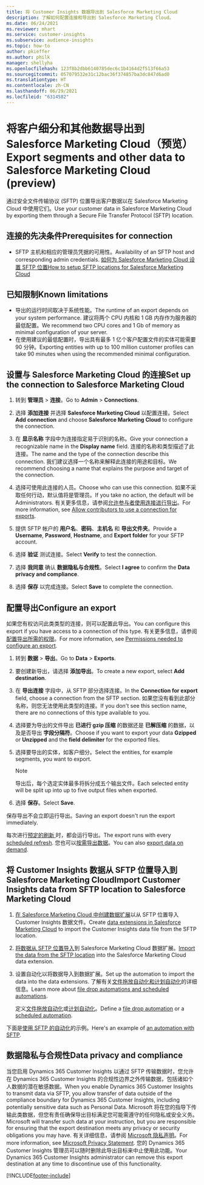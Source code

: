 ```yaml
---
title: 将 Customer Insights 数据导出到 Salesforce Marketing Cloud
description: 了解如何配置连接和导出到 Salesforce Marketing Cloud。
ms.date: 06/24/2021
ms.reviewer: mhart
ms.service: customer-insights
ms.subservice: audience-insights
ms.topic: how-to
author: pkieffer
ms.author: philk
manager: shellyha
ms.openlocfilehash: 123f8b2dbb6140785dec6c1b4164d2f513f66a53
ms.sourcegitcommit: 057079532e31c12bac36f374857ba3dc847d6ad0
ms.translationtype: HT
ms.contentlocale: zh-CN
ms.lasthandoff: 06/29/2021
ms.locfileid: "6314582"
---
```

# <a name="export-segments-and-other-data-to-salesforce-marketing-cloud-preview"></a><span data-ttu-id="6f151-103">将客户细分和其他数据导出到 Salesforce Marketing Cloud（预览）</span><span class="sxs-lookup"><span data-stu-id="6f151-103">Export segments and other data to Salesforce Marketing Cloud (preview)</span></span>

<span data-ttu-id="6f151-104">通过安全文件传输协议 (SFTP) 位置导出客户数据以在 Salesforce Marketing Cloud 中使用它们。</span><span class="sxs-lookup"><span data-stu-id="6f151-104">Use your customer data in Salesforce Marketing Cloud by exporting them through a Secure File Transfer Protocol (SFTP) location.</span></span>

## <a name="prerequisites-for-connection"></a><span data-ttu-id="6f151-105">连接的先决条件</span><span class="sxs-lookup"><span data-stu-id="6f151-105">Prerequisites for connection</span></span>

- <span data-ttu-id="6f151-106">SFTP 主机和相应的管理员凭据的可用性。</span><span class="sxs-lookup"><span data-stu-id="6f151-106">Availability of an SFTP host and corresponding admin credentials.</span></span> [<span data-ttu-id="6f151-107">如何为 Salesforce Marketing Cloud 设置 SFTP 位置</span><span class="sxs-lookup"><span data-stu-id="6f151-107">How to setup SFTP locations for Salesforce Marketing Cloud</span></span>](https://help.salesforce.com/articleView?id=sf.mc_es_configure_enhanced_ftp.htm&type=5) 

## <a name="known-limitations"></a><span data-ttu-id="6f151-108">已知限制</span><span class="sxs-lookup"><span data-stu-id="6f151-108">Known limitations</span></span>

- <span data-ttu-id="6f151-109">导出的运行时间取决于系统性能。</span><span class="sxs-lookup"><span data-stu-id="6f151-109">The runtime of an export depends on your system performance.</span></span> <span data-ttu-id="6f151-110">建议将两个 CPU 内核和 1 GB 内存作为服务器的最低配置。</span><span class="sxs-lookup"><span data-stu-id="6f151-110">We recommend two CPU cores and 1 Gb of memory as minimal configuration of your server.</span></span> 
- <span data-ttu-id="6f151-111">在使用建议的最低配置时，导出具有最多 1 亿个客户配置文件的实体可能需要 90 分钟。</span><span class="sxs-lookup"><span data-stu-id="6f151-111">Exporting entities with up to 100 million customer profiles can take 90 minutes when using the recommended minimal configuration.</span></span> 

## <a name="set-up-the-connection-to-salesforce-marketing-cloud"></a><span data-ttu-id="6f151-112">设置与 Salesforce Marketing Cloud 的连接</span><span class="sxs-lookup"><span data-stu-id="6f151-112">Set up the connection to Salesforce Marketing Cloud</span></span>

1. <span data-ttu-id="6f151-113">转到 **管理员** > **连接**。</span><span class="sxs-lookup"><span data-stu-id="6f151-113">Go to **Admin** > **Connections**.</span></span>

1. <span data-ttu-id="6f151-114">选择 **添加连接** 并选择 **Salesforce Marketing Cloud** 以配置连接。</span><span class="sxs-lookup"><span data-stu-id="6f151-114">Select **Add connection** and choose **Salesforce Marketing Cloud** to configure the connection.</span></span>

1. <span data-ttu-id="6f151-115">在 **显示名称** 字段中为连接指定易于识别的名称。</span><span class="sxs-lookup"><span data-stu-id="6f151-115">Give your connection a recognizable name in the **Display name** field.</span></span> <span data-ttu-id="6f151-116">连接的名称和类型描述了此连接。</span><span class="sxs-lookup"><span data-stu-id="6f151-116">The name and the type of the connection describe this connection.</span></span> <span data-ttu-id="6f151-117">我们建议选择一个名称来解释此连接的用途和目标。</span><span class="sxs-lookup"><span data-stu-id="6f151-117">We recommend choosing a name that explains the purpose and target of the connection.</span></span>

1. <span data-ttu-id="6f151-118">选择可使用此连接的人员。</span><span class="sxs-lookup"><span data-stu-id="6f151-118">Choose who can use this connection.</span></span> <span data-ttu-id="6f151-119">如果不采取任何行动，默认值将是管理员。</span><span class="sxs-lookup"><span data-stu-id="6f151-119">If you take no action, the default will be Administrators.</span></span> <span data-ttu-id="6f151-120">有关更多信息，请参阅[允许参与者使用连接进行导出](connections.md#allow-contributors-to-use-a-connection-for-exports)。</span><span class="sxs-lookup"><span data-stu-id="6f151-120">For more information, see [Allow contributors to use a connection for exports](connections.md#allow-contributors-to-use-a-connection-for-exports).</span></span>

1. <span data-ttu-id="6f151-121">提供 SFTP 帐户的 **用户名**、**密码**、**主机名** 和 **导出文件夹**。</span><span class="sxs-lookup"><span data-stu-id="6f151-121">Provide a **Username**, **Password**, **Hostname**, and **Export folder** for your SFTP account.</span></span>

1. <span data-ttu-id="6f151-122">选择 **验证** 测试连接。</span><span class="sxs-lookup"><span data-stu-id="6f151-122">Select **Verify** to test the connection.</span></span>

1. <span data-ttu-id="6f151-123">选择 **我同意** 确认 **数据隐私与合规性**。</span><span class="sxs-lookup"><span data-stu-id="6f151-123">Select **I agree** to confirm the **Data privacy and compliance**.</span></span>

1. <span data-ttu-id="6f151-124">选择 **保存** 以完成连接。</span><span class="sxs-lookup"><span data-stu-id="6f151-124">Select **Save** to complete the connection.</span></span>

## <a name="configure-an-export"></a><span data-ttu-id="6f151-125">配置导出</span><span class="sxs-lookup"><span data-stu-id="6f151-125">Configure an export</span></span>

<span data-ttu-id="6f151-126">如果您有权访问此类类型的连接，则可以配置此导出。</span><span class="sxs-lookup"><span data-stu-id="6f151-126">You can configure this export if you have access to a connection of this type.</span></span> <span data-ttu-id="6f151-127">有关更多信息，请参阅[配置导出所需的权限](export-destinations.md#set-up-a-new-export)。</span><span class="sxs-lookup"><span data-stu-id="6f151-127">For more information, see [Permissions needed to configure an export](export-destinations.md#set-up-a-new-export).</span></span>

1. <span data-ttu-id="6f151-128">转到 **数据** > **导出**。</span><span class="sxs-lookup"><span data-stu-id="6f151-128">Go to **Data** > **Exports**.</span></span>

1. <span data-ttu-id="6f151-129">要创建新导出，请选择 **添加导出**。</span><span class="sxs-lookup"><span data-stu-id="6f151-129">To create a new export, select **Add destination**.</span></span>

1. <span data-ttu-id="6f151-130">在 **导出连接** 字段中，从 SFTP 部分选择连接。</span><span class="sxs-lookup"><span data-stu-id="6f151-130">In the **Connection for export** field, choose a connection from the SFTP section.</span></span> <span data-ttu-id="6f151-131">如果您没有看到此部分名称，则您无法使用此类型的连接。</span><span class="sxs-lookup"><span data-stu-id="6f151-131">If you don't see this section name, there are no connections of this type available to you.</span></span>

1. <span data-ttu-id="6f151-132">选择要为导出的文件导出 **已进行 gzip 压缩** 的数据还是 **已解压缩** 的数据，以及是否导出 **字段分隔符**。</span><span class="sxs-lookup"><span data-stu-id="6f151-132">Choose if you want to export your data **Gzipped** or **Unzipped** and the **field delimiter** for the exported files.</span></span>

1. <span data-ttu-id="6f151-133">选择要导出的实体，如客户细分。</span><span class="sxs-lookup"><span data-stu-id="6f151-133">Select the entities, for example segments, you want to export.</span></span>

   > [!NOTE]
   > <span data-ttu-id="6f151-134">导出后，每个选定实体最多将拆分成五个输出文件。</span><span class="sxs-lookup"><span data-stu-id="6f151-134">Each selected entity will be split up into up to five output files when exported.</span></span> 

1. <span data-ttu-id="6f151-135">选择 **保存**。</span><span class="sxs-lookup"><span data-stu-id="6f151-135">Select **Save**.</span></span>

<span data-ttu-id="6f151-136">保存导出不会立即运行导出。</span><span class="sxs-lookup"><span data-stu-id="6f151-136">Saving an export doesn't run the export immediately.</span></span>

<span data-ttu-id="6f151-137">每次进行[预定的刷新 ](system.md#schedule-tab)时，都会运行导出。</span><span class="sxs-lookup"><span data-stu-id="6f151-137">The export runs with every [scheduled refresh](system.md#schedule-tab).</span></span> <span data-ttu-id="6f151-138">您也可以[按需导出数据](export-destinations.md#run-exports-on-demand)。</span><span class="sxs-lookup"><span data-stu-id="6f151-138">You can also [export data on demand](export-destinations.md#run-exports-on-demand).</span></span> 

## <a name="import-customer-insights-data-from-sftp-location-to-salesforce-marketing-cloud"></a><span data-ttu-id="6f151-139">将 Customer Insights 数据从 SFTP 位置导入到 Salesforce Marketing Cloud</span><span class="sxs-lookup"><span data-stu-id="6f151-139">Import Customer Insights data from SFTP location to Salesforce Marketing Cloud</span></span>

1. <span data-ttu-id="6f151-140">[在 Salesforce Marketing Cloud 中创建数据扩展](https://help.salesforce.com/articleView?id=sf.mc_es_create_data_extension.htm&type=5)以从 SFTP 位置导入 Customer Insights 数据文件。</span><span class="sxs-lookup"><span data-stu-id="6f151-140">Create [data extensions in Salesforce Marketing Cloud](https://help.salesforce.com/articleView?id=sf.mc_es_create_data_extension.htm&type=5) to import the Customer Insights data file from the SFTP location.</span></span>

2. <span data-ttu-id="6f151-141">[将数据从 SFTP 位置导入](https://help.salesforce.com/articleView?id=sf.mc_es_import_data_extension_classic.htm&type=5)到 Salesforce Marketing Cloud 数据扩展。</span><span class="sxs-lookup"><span data-stu-id="6f151-141">[Import the data from the SFTP location](https://help.salesforce.com/articleView?id=sf.mc_es_import_data_extension_classic.htm&type=5) into the Salesforce Marketing Cloud data extension.</span></span> 

3. <span data-ttu-id="6f151-142">设置自动化以将数据导入到数据扩展。</span><span class="sxs-lookup"><span data-stu-id="6f151-142">Set up the automation to import the data into the data extensions.</span></span> <span data-ttu-id="6f151-143">了解有关[文件拖放自动化和计划自动化](https://help.salesforce.com/articleView?id=sf.mc_as_triggered_automations.htm&type=5)的详细信息。</span><span class="sxs-lookup"><span data-stu-id="6f151-143">Learn more about [file drop automations and scheduled automations](https://help.salesforce.com/articleView?id=sf.mc_as_triggered_automations.htm&type=5).</span></span>

   <span data-ttu-id="6f151-144">定义[文件拖放自动化](https://help.salesforce.com/articleView?id=sf.mc_as_define_a_triggered_automation.htm&type=5)或[计划自动化](https://help.salesforce.com/articleView?id=sf.mc_as_define_a_scheduled_automation.htm&type=5)。</span><span class="sxs-lookup"><span data-stu-id="6f151-144">Define a [file drop automation](https://help.salesforce.com/articleView?id=sf.mc_as_define_a_triggered_automation.htm&type=5) or a  [scheduled automation](https://help.salesforce.com/articleView?id=sf.mc_as_define_a_scheduled_automation.htm&type=5).</span></span> 

<span data-ttu-id="6f151-145">下面是[使用 SFTP 的自动化](https://help.salesforce.com/articleView?id=sf.mc_as_ftp_and_triggered_automation_scenario.htm&type=5)的示例。</span><span class="sxs-lookup"><span data-stu-id="6f151-145">Here's an example of [an automation with SFTP](https://help.salesforce.com/articleView?id=sf.mc_as_ftp_and_triggered_automation_scenario.htm&type=5).</span></span>

## <a name="data-privacy-and-compliance"></a><span data-ttu-id="6f151-146">数据隐私与合规性</span><span class="sxs-lookup"><span data-stu-id="6f151-146">Data privacy and compliance</span></span>

<span data-ttu-id="6f151-147">当您启用 Dynamics 365 Customer Insights 以通过 SFTP 传输数据时，您允许在 Dynamics 365 Customer Insights 的合规性边界之外传输数据，包括诸如个人数据的潜在敏感数据。</span><span class="sxs-lookup"><span data-stu-id="6f151-147">When you enable Dynamics 365 Customer Insights to transmit data via SFTP, you allow transfer of data outside of the compliance boundary for Dynamics 365 Customer Insights, including potentially sensitive data such as Personal Data.</span></span> <span data-ttu-id="6f151-148">Microsoft 将在您的指导下传输此类数据，但您有责任确保导出目标满足您可能需遵守的任何隐私或安全义务。</span><span class="sxs-lookup"><span data-stu-id="6f151-148">Microsoft will transfer such data at your instruction, but you are responsible for ensuring that the export destination meets any privacy or security obligations you may have.</span></span> <span data-ttu-id="6f151-149">有关详细信息，请参阅 [Microsoft 隐私声明](https://go.microsoft.com/fwlink/?linkid=396732)。</span><span class="sxs-lookup"><span data-stu-id="6f151-149">For more information, see [Microsoft Privacy Statement](https://go.microsoft.com/fwlink/?linkid=396732).</span></span>
<span data-ttu-id="6f151-150">您的 Dynamics 365 Customer Insights 管理员可以随时删除此导出目标来中止使用此功能。</span><span class="sxs-lookup"><span data-stu-id="6f151-150">Your Dynamics 365 Customer Insights administrator can remove this export destination at any time to discontinue use of this functionality.</span></span>

[!INCLUDE[footer-include](../includes/footer-banner.md)]
